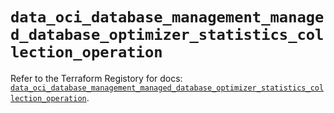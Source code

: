 # `data_oci_database_management_managed_database_optimizer_statistics_collection_operation`

Refer to the Terraform Registory for docs: [`data_oci_database_management_managed_database_optimizer_statistics_collection_operation`](https://registry.terraform.io/providers/oracle/oci/6.18.0/docs/data-sources/database_management_managed_database_optimizer_statistics_collection_operation).
